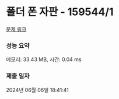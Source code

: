 # 폴더 폰 자판 - 159544/1 

[문제 링크](https://level.goorm.io/exam/159544/%ED%8F%B4%EB%8D%94-%ED%8F%B0-%EC%9E%90%ED%8C%90/quiz/1) 

### 성능 요약

메모리: 33.43 MB, 시간: 0.04 ms

### 제출 일자

2024년 06월 06일 18:41:41

